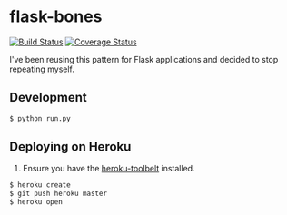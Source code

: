 flask-bones
===========

[![Build Status](https://travis-ci.org/cburmeister/flask-bones.png?branch=master)](https://travis-ci.org/cburmeister/flask-bones)
[![Coverage Status](https://coveralls.io/repos/cburmeister/flask-bones/badge.png?branch=master)](https://coveralls.io/r/cburmeister/flask-bones?branch=master)

I've been reusing this pattern for Flask applications and decided to stop repeating myself.

## Development

```bash
$ python run.py
```

## Deploying on Heroku

1. Ensure you have the [heroku-toolbelt](https://toolbelt.heroku.com/) installed.

```bash
$ heroku create
$ git push heroku master
$ heroku open
```
